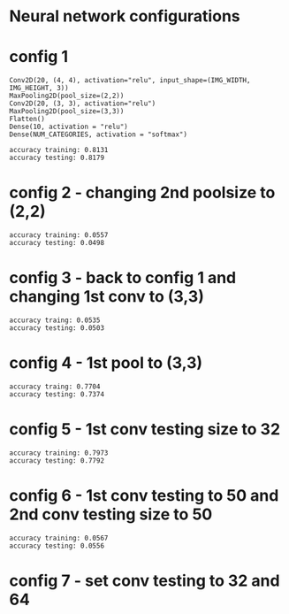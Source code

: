 # Neural network configurations


# config 1
    Conv2D(20, (4, 4), activation="relu", input_shape=(IMG_WIDTH, IMG_HEIGHT, 3))
    MaxPooling2D(pool_size=(2,2))
    Conv2D(20, (3, 3), activation="relu")
    MaxPooling2D(pool_size=(3,3))
    Flatten()
    Dense(10, activation = "relu")
    Dense(NUM_CATEGORIES, activation = "softmax")

    accuracy training: 0.8131
    accuracy testing: 0.8179

# config 2 - changing 2nd poolsize to (2,2)

    accuracy training: 0.0557 
    accuracy testing: 0.0498

# config 3 - back to config 1 and changing 1st conv to (3,3)

    accuracy traing: 0.0535
    accuracy testing: 0.0503

# config 4 - 1st pool to (3,3)

    accuracy traing: 0.7704
    accuracy testing: 0.7374

# config 5 - 1st conv testing size to 32

    accuracy training: 0.7973
    accuracy testing: 0.7792

# config 6 - 1st conv testing to 50 and 2nd conv testing size to 50

    accuracy training: 0.0567
    accuracy testing: 0.0556

# config 7 - set conv testing to 32 and 64